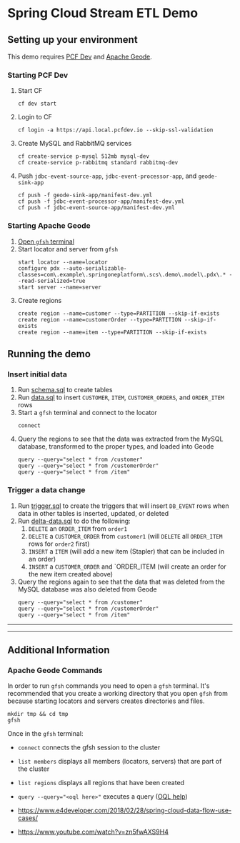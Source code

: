 # Spring Cloud Stream ETL Demo

## Setting up your environment
This demo requires [PCF Dev](https://docs.pivotal.io/pcf-dev/index.html) and [Apache Geode](https://geode.apache.org/docs/guide/12/getting_started/installation/install_standalone.html#concept_0129F6A1D0EB42C4A3D24861AF2C5425__section_D3326496B2BB47A7AB0CFC1A5E266842). 

### Starting PCF Dev
1. Start CF
    ```
    cf dev start
    ```
1. Login to CF 
    ```
    cf login -a https://api.local.pcfdev.io --skip-ssl-validation
    ``` 
1. Create MySQL and RabbitMQ services
    ```
    cf create-service p-mysql 512mb mysql-dev
    cf create-service p-rabbitmq standard rabbitmq-dev 
    ```
1. Push `jdbc-event-source-app`, `jdbc-event-processor-app`, and `geode-sink-app`
    ```
    cf push -f geode-sink-app/manifest-dev.yml
    cf push -f jdbc-event-processor-app/manifest-dev.yml
    cf push -f jdbc-event-source-app/manifest-dev.yml
    ```
    
### Starting Apache Geode
1. [Open `gfsh` terminal](#apache-geode-commands)
1. Start locator and server from `gfsh`
    ```
    start locator --name=locator
    configure pdx --auto-serializable-classes=com\.example\.springoneplatform\.scs\.demo\.model\.pdx\.* --read-serialized=true
    start server --name=server
    ```
1. Create regions
    ```
    create region --name=customer --type=PARTITION --skip-if-exists
    create region --name=customerOrder --type=PARTITION --skip-if-exists
    create region --name=item --type=PARTITION --skip-if-exists
    ```

## Running the demo
### Insert initial data
1. Run [schema.sql](demo-steps/mysql/1_create_schema.sql) to create tables
1. Run [data.sql](demo-steps/mysql/2_initial-data.sql) to insert `CUSTOMER`, `ITEM`, `CUSTOMER_ORDERS`, and `ORDER_ITEM` rows
1. Start a `gfsh` terminal and connect to the locator
    ```
    connect
    ```
1. Query the regions to see that the data was extracted from the MySQL database, transformed to the proper types, and 
loaded into Geode
    ```
    query --query="select * from /customer"
    query --query="select * from /customerOrder"
    query --query="select * from /item"
    ```

### Trigger a data change
1. Run [trigger.sql](demo-steps/mysql/4_create_triggers.sql) to create the triggers that will insert `DB_EVENT` rows 
when data in other tables is inserted, updated, or deleted
1. Run [delta-data.sql](demo-steps/mysql/5_update_data.sql) to do the following:
    1. `DELETE` an `ORDER_ITEM` from `order1`
    1. `DELETE` a `CUSTOMER_ORDER` from `customer1` (will `DELETE` all `ORDER_ITEM` rows for `order2` first)
    1. `INSERT` a `ITEM` (will add a new item (Stapler) that can be included in an order)
    1. `INSERT` a `CUSTOMER_ORDER` and `ORDER_ITEM (will create an order for the new item created above)
1. Query the regions again to see that the data that was deleted from the MySQL database was also deleted from Geode
    ```
    query --query="select * from /customer"
    query --query="select * from /customerOrder"
    query --query="select * from /item"
    ```
---
---

## Additional Information
### Apache Geode Commands
In order to run `gfsh` commands you need to open a `gfsh` terminal. It's recommended that you create a working 
directory that you open `gfsh` from because starting locators and servers creates directories and files.
```
mkdir tmp && cd tmp
gfsh
```

Once in the `gfsh` terminal:
- `connect` connects the gfsh session to the cluster
- `list members` displays all members (locators, servers) that are part of the cluster
- `list regions` displays all regions that have been created
- `query --query="<oql here>"` executes a query ([OQL help](http://geode.apache.org/docs/guide/13/developing/querying_basics/query_basics.html))


- https://www.e4developer.com/2018/02/28/spring-cloud-data-flow-use-cases/
- https://www.youtube.com/watch?v=zn5fwAXS9H4
